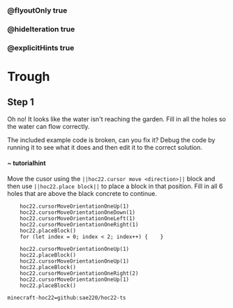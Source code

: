 ### @flyoutOnly true
### @hideIteration true
### @explicitHints true


# Trough

## Step 1
Oh no! It looks like the water isn't reaching the garden. Fill in all the holes so the water can flow correctly.

The included example code is broken, can you fix it? Debug the code by running it to see what it does and then edit it to the correct solution.

#### ~ tutorialhint 
Move the cusor using the ``||hoc22.cursor move <direction>||`` block and then use ``||hoc22.place block||`` to place a block in that position. Fill in all 6 holes that are above the black concrete to continue.



```ghost
    hoc22.cursorMoveOrientationOneUp(1)
    hoc22.cursorMoveOrientationOneDown(1)
    hoc22.cursorMoveOrientationOneLeft(1)
    hoc22.cursorMoveOrientationOneRight(1)
    hoc22.placeBlock()
    for (let index = 0; index < 2; index++) {    }
```
```template
    hoc22.cursorMoveOrientationOneUp(1) 
    hoc22.placeBlock()   
    hoc22.cursorMoveOrientationOneUp(1) 
    hoc22.placeBlock()        
    hoc22.cursorMoveOrientationOneRight(2)   
    hoc22.cursorMoveOrientationOneUp(1) 
    hoc22.placeBlock()       
```
```package
minecraft-hoc22=github:sae220/hoc22-ts
```